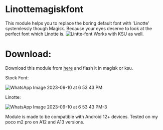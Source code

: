 # Linottemagiskfont
This module helps you to replace the boring default font with 'Linotte' systemlessly though Magisk. Because your eyes deserve to look at the perfect font which Linotte is. 
![Lintte-font](https://github.com/poras2001/Linottemagiskfont/assets/91818021/5efd056b-222a-41e3-8cea-f798f34c6487)
Works with KSU as well.

# Download:
Download this module from [here](https://github.com/poras2001/Linottemagiskfont/releases/tag/release) and flash it in magisk or ksu.

Stock Font:

![WhatsApp Image 2023-09-10 at 6 53 43 PM](https://github.com/poras2001/Linottemagiskfont/assets/91818021/43715028-9c39-4cbd-8160-9e47547f565a) 

Linotte:

![WhatsApp Image 2023-09-10 at 6 53 43 PM-3](https://github.com/poras2001/Linottemagiskfont/assets/91818021/ac9f9cd0-4fc3-4cfe-89eb-cd2281a5bf22)


Module is made to be compatible with Android 12+ devices. 
Tested on my poco m2 pro on A12 and A13 versions.
